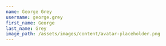 ```yaml
---
name: George Grey
username: george.grey
first_name: George
last_name: Grey
image_path: /assets/images/content/avatar-placeholder.png
---
```

